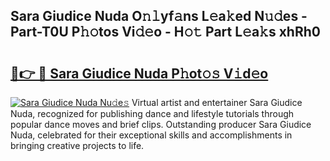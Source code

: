 ## Sara Giudice Nuda O𝚗𝚕yf𝚊ns L𝚎a𝚔ed N𝚞𝚍es - Part-T0U P𝚑𝚘tos Vi𝚍𝚎o - H𝚘𝚝 Part L𝚎a𝚔s xhRh0

# <h2><a href="http://kfafkh.oniu.top/?m=Sara+Giudice+Nuda">🔗👉 🔴 Sara Giudice Nuda P𝚑ot𝚘𝚜 V𝚒d𝚎o</a></h2>

[![Sara Giudice Nuda Nu𝚍e𝚜](https://i.imgur.com/0qMVB7G.gif)](http://kfafkh.oniu.top/?m=Sara+Giudice+Nuda)
Virtual artist and entertainer Sara Giudice Nuda, recognized for publishing dance and lifestyle tutorials through popular dance moves and brief clips. Outstanding producer Sara Giudice Nuda, celebrated for their exceptional skills and accomplishments in bringing creative projects to life.  
